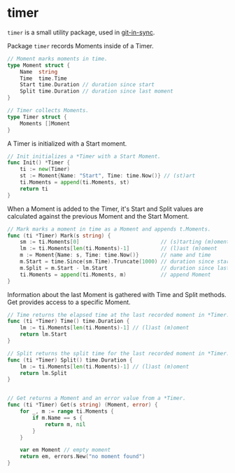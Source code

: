 # timer #

`timer` is a small utility package, used in [git-in-sync](https://github.com/jychri/git-in-sync).

Package `timer` records Moments inside of a Timer. 

```go
// Moment marks moments in time.
type Moment struct {
	Name  string
	Time  time.Time
	Start time.Duration // duration since start
	Split time.Duration // duration since last moment
}

// Timer collects Moments.
type Timer struct {
	Moments []Moment
}
```

A Timer is initialized with a Start moment.

```go
// Init initializes a *Timer with a Start Moment.
func Init() *Timer {
	ti := new(Timer)
	st := Moment{Name: "Start", Time: time.Now()} // (st)art
	ti.Moments = append(ti.Moments, st)
	return ti
}
```

When a Moment is added to the Timer, it's Start and Split values are
calculated against the previous Moment and the Start Moment.

```go
// Mark marks a moment in time as a Moment and appends t.Moments.
func (ti *Timer) Mark(s string) {
	sm := ti.Moments[0]                          // (s)tarting (m)oment
	lm := ti.Moments[len(ti.Moments)-1]          // (l)ast (m)oment
	m := Moment{Name: s, Time: time.Now()}       // name and time
	m.Start = time.Since(sm.Time).Truncate(1000) // duration since start
	m.Split = m.Start - lm.Start                 // duration since last moment
	ti.Moments = append(ti.Moments, m)           // append Moment
}
```

Information about the last Moment is gathered with Time and Split
methods. Get provides access to a specific Moment.

```go
// Time returns the elapsed time at the last recorded moment in *Timer.
func (ti *Timer) Time() time.Duration {
	lm := ti.Moments[len(ti.Moments)-1] // (l)ast (m)oment
	return lm.Start
}

// Split returns the split time for the last recorded moment in *Timer.
func (ti *Timer) Split() time.Duration {
	lm := ti.Moments[len(ti.Moments)-1] // (l)ast (m)oment
	return lm.Split
}


// Get returns a Moment and an error value from a *Timer.
func (ti *Timer) Get(s string) (Moment, error) {
	for _, m := range ti.Moments {
		if m.Name == s {
			return m, nil
		}
	}

	var em Moment // empty moment
	return em, errors.New("no moment found")
}
```
